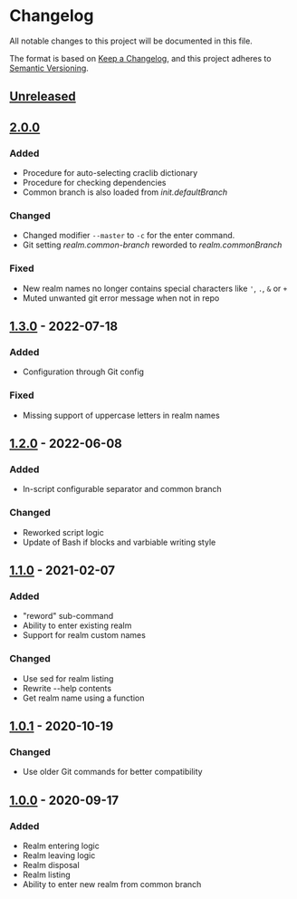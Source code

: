 # Changelog

All notable changes to this project will be documented in this file.

The format is based on [Keep a Changelog](https://keepachangelog.com/en/1.1.0/),
and this project adheres to [Semantic Versioning](https://semver.org/spec/v2.0.0.html).

## [Unreleased]

## [2.0.0]

### Added

- Procedure for auto-selecting craclib dictionary
- Procedure for checking dependencies
- Common branch is also loaded from _init.defaultBranch_

### Changed

- Changed modifier `--master` to `-c` for the enter command.
- Git setting _realm.common-branch_ reworded to _realm.commonBranch_

### Fixed

- New realm names no longer contains special characters like `'`, `.`, `&` or `+`
- Muted unwanted git error message when not in repo

## [1.3.0] - 2022-07-18

### Added

- Configuration through Git config

### Fixed

- Missing support of uppercase letters in realm names

## [1.2.0] - 2022-06-08

### Added

- In-script configurable separator and common branch

### Changed

- Reworked script logic
- Update of Bash if blocks and varbiable writing style

## [1.1.0] - 2021-02-07

### Added

- "reword" sub-command
- Ability to enter existing realm
- Support for realm custom names

### Changed

- Use sed for realm listing
- Rewrite --help contents
- Get realm name using a function

## [1.0.1] - 2020-10-19

### Changed

- Use older Git commands for better compatibility

## [1.0.0] - 2020-09-17

### Added

- Realm entering logic
- Realm leaving logic
- Realm disposal
- Realm listing
- Ability to enter new realm from common branch

[Unreleased]: https://github.com/dehahost/git-realm/compare/v2.0.0...HEAD
[2.0.0]: https://github.com/dehahost/git-realm/compare/v1.3.0...v2.0.0
[1.3.0]: https://github.com/dehahost/git-realm/compare/v1.2.0...v1.3.0
[1.2.0]: https://github.com/dehahost/git-realm/compare/v1.1.0...v1.2.0
[1.1.0]: https://github.com/dehahost/git-realm/compare/v1.0.1...v1.1.0
[1.0.1]: https://github.com/dehahost/git-realm/compare/v1.0.0...v1.0.1
[1.0.0]: https://github.com/dehahost/git-realm/releases/tag/v1.0.0
